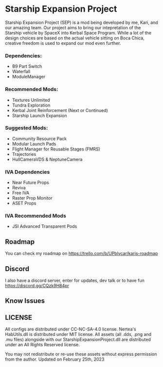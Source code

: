 # Starship Expansion Project
Starship Expansion Project (SEP) is a mod being developed by me, Kari, and our amazing team. Our project aims to bring our intepretation of the Starship vehicle by SpaceX into Kerbal Space Program. While a lot of the design choices are based on the actual vehicle sitting on Boca Chica, creative freedom is used to expand our mod even further.


### Dependencies:
- B9 Part Switch
- Waterfall
- ModuleManager

### Recommended Mods:
- Textures Unlimited
- Tundra Exploration
- Kerbal Joint Reinforcement (Next or Continued)
- Starship Launch Expansion

### Suggested Mods:
- Community Resource Pack 
- Modular Launch Pads
- Flight Manager for Reusable Stages (FMRS)
- Trajectories
- HullCameraVDS & NeptuneCamera

### IVA Dependencies
- Near Future Props
- Reviva
- Free IVA
- Raster Prop Monitor
- ASET Props

### IVA Recommended Mods

- JSI Advanced Transparent Pods

## Roadmap
You can check my roadmap on https://trello.com/b/UPblvcar/karis-roadmap

## Discord
I also have a discord server, enter for updates, dev talk or to have fun 
https://discord.gg/CQzk9H84pr

## Know Issues


## LICENSE
All configs are distributed under CC-NC-SA-4.0 license. 
Nertea's HabUtils.dll is distributed under MIT license. 
All assets (all .dds, .png and .mu files) alongside with our StarshipExpansionProject.dll are distributed under an All Rights Reserved license. 

You may not redistribute or re-use these assets without express permission from the author. Updated on February 25th, 2023
